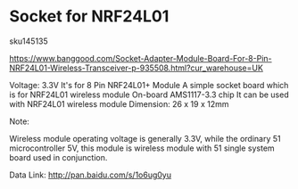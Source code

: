 # Socket for NRF24L01

sku145135


https://www.banggood.com/Socket-Adapter-Module-Board-For-8-Pin-NRF24L01-Wireless-Transceiver-p-935508.html?cur_warehouse=UK


Voltage: 3.3V
It's for 8 Pin NRF24L01+ Module
A simple socket board which is for NRF24L01 wireless module
On-board AMS1117-3.3 chip
It can be used with NRF24L01 wireless module
Dimension: 26 x 19 x 12mm

Note:

Wireless module operating voltage is generally 3.3V, while the ordinary 51 microcontroller 5V, this module is wireless module with 51 single system board used in conjunction.

Data Link: http://pan.baidu.com/s/1o6ug0yu



